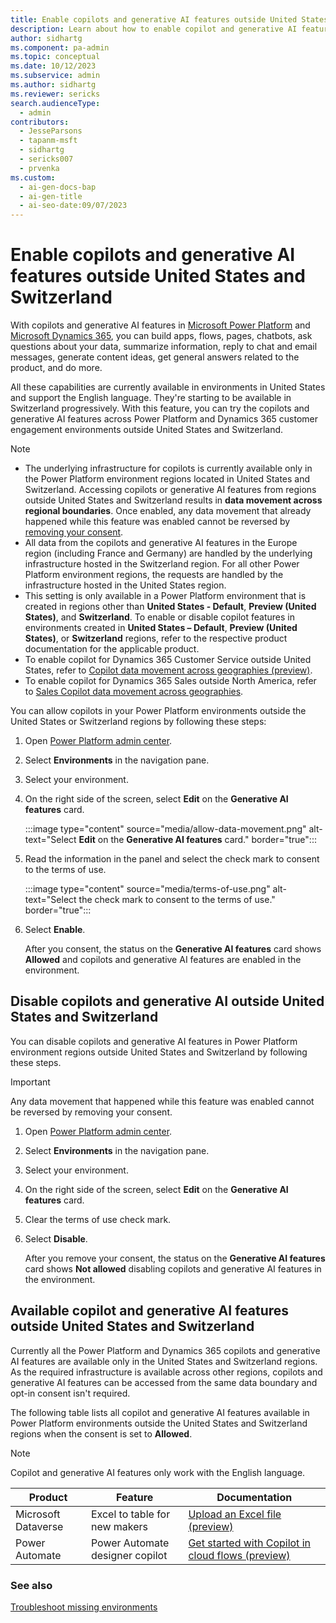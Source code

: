 ```yaml
---
title: Enable copilots and generative AI features outside United States and Switzerland
description: Learn about how to enable copilot and generative AI features in Power Platform environments located outside United States and Switzerland regions.
author: sidhartg
ms.component: pa-admin
ms.topic: conceptual
ms.date: 10/12/2023
ms.subservice: admin
ms.author: sidhartg
ms.reviewer: sericks
search.audienceType:
  - admin
contributors:
  - JesseParsons
  - tapanm-msft
  - sidhartg
  - sericks007
  - prvenka
ms.custom:
  - ai-gen-docs-bap
  - ai-gen-title
  - ai-seo-date:09/07/2023
---
```


# Enable copilots and generative AI features outside United States and Switzerland

With copilots and generative AI features in [Microsoft Power Platform](/power-platform/) and [Microsoft Dynamics 365](/dynamics365/), you can build apps, flows, pages, chatbots, ask questions about your data, summarize information, reply to chat and email messages, generate content ideas, get general answers related to the product, and do more.

All these capabilities are currently available in environments in United States and support the English language. They're starting to be available in Switzerland progressively. With this feature, you can try the copilots and generative AI features across Power Platform and Dynamics 365 customer engagement environments outside United States and Switzerland.

> [!NOTE]
> - The underlying infrastructure for copilots is currently available only in the Power Platform environment regions located in United States and Switzerland. Accessing copilots or generative AI features from regions outside United States and Switzerland results in **data movement across regional boundaries**. Once enabled, any data movement that already happened while this feature was enabled cannot be reversed by [removing your consent](#disable-copilots-and-generative-ai-outside-united-states-and-switzerland).
> - All data from the copilots and generative AI features in the Europe region (including France and Germany) are handled by the underlying infrastructure hosted in the Switzerland region. For all other Power Platform environment regions, the requests are handled by the infrastructure hosted in the United States region.
> - This setting is only available in a Power Platform environment that is created in regions other than **United States - Default**, **Preview (United States)**, and **Switzerland**. To enable or disable copilot features in environments created in **United States – Default**, **Preview (United States)**, or **Switzerland** regions, refer to the respective product documentation for the applicable product.
> - To enable copilot for Dynamics 365 Customer Service outside United States, refer to [Copilot data movement across geographies (preview)](/dynamics365/customer-service/copilot-data-movement).
> - To enable copilot for Dynamics 365 Sales outside North America, refer to [Sales Copilot data movement across geographies](/dynamics365/sales/sales-copilot-data-movement).

You can allow copilots in your Power Platform environments outside the United States or Switzerland regions by following these steps:

1. Open [Power Platform admin center](https://admin.powerplatform.microsoft.com).

1. Select **Environments** in the navigation pane.

1. Select your environment.

1. On the right side of the screen, select **Edit** on the **Generative AI features** card.

    :::image type="content" source="media/allow-data-movement.png" alt-text="Select **Edit** on the **Generative AI features** card." border="true":::

1. Read the information in the panel and select the check mark to consent to the terms of use.

    :::image type="content" source="media/terms-of-use.png" alt-text="Select the check mark to consent to the terms of use." border="true":::

1. Select **Enable**.

    After you consent, the status on the **Generative AI features** card shows **Allowed** and copilots and generative AI features are enabled in the environment.

## Disable copilots and generative AI outside United States and Switzerland

You can disable copilots and generative AI features in Power Platform environment regions outside United States and Switzerland by following these steps.

> [!IMPORTANT]
> Any data movement that happened while this feature was enabled cannot be reversed by removing your consent.

1. Open [Power Platform admin center](https://admin.powerplatform.microsoft.com).

1. Select **Environments** in the navigation pane.

1. Select your environment.

1. On the right side of the screen, select **Edit** on the **Generative AI features** card.

1. Clear the terms of use check mark.

1. Select **Disable**.

    After you remove your consent, the status on the **Generative AI features** card shows **Not allowed** disabling copilots and generative AI features in the environment.

## Available copilot and generative AI features outside United States and Switzerland

Currently all the Power Platform and Dynamics 365 copilots and generative AI features are available only in the United States and Switzerland regions. As the required infrastructure is available across other regions, copilots and generative AI features can be accessed from the same data boundary and opt-in consent isn't required.

The following table lists all copilot and generative AI features available in Power Platform environments outside the United States and Switzerland regions when the consent is set to **Allowed**.

> [!NOTE]
> Copilot and generative AI features only work with the English language.

| Product | Feature  | Documentation
|-------------------------|-------------------------|-------------------------|
| Microsoft Dataverse | Excel to table for new makers | [Upload an Excel file (preview)](/power-apps/maker/data-platform/create-edit-entities-portal#upload-an-excel-file-preview) |
| Power Automate | Power Automate designer copilot | [Get started with Copilot in cloud flows (preview)](/power-automate/get-started-with-copilot) |

### See also

[Troubleshoot missing environments](troubleshoot-missing-environments.md)
